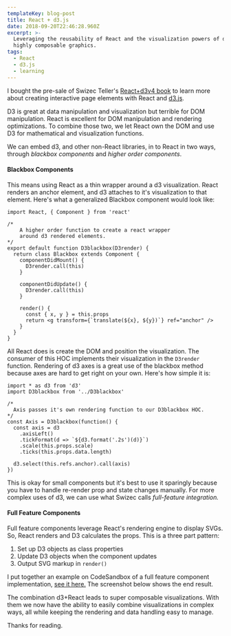 ```yaml
---
templateKey: blog-post
title: React + d3.js
date: 2018-09-20T22:46:28.960Z
excerpt: >-
  Leveraging the reusability of React and the visualization powers of d3 to make
  highly composable graphics.
tags:
  - React
  - d3.js
  - learning
---
```

I bought the pre-sale of Swizec Teller's [React+d3v4 book](https://swizec.com/reactd3js/) to learn more about creating interactive page elements with React and [d3.js](https://d3js.org/).  

D3 is great at data manipulation and visualization but terrible for DOM manipulation. React is excellent for DOM manipulation and rendering optimizations. To combine those two, we let React own the DOM and use D3 for mathematical and visualization functions.

We can embed d3, and other non-React libraries, in to React in two ways, through _blackbox components_ and _higher order components_.

#### Blackbox Components

This means using React as a thin wrapper around a d3 visualization. React renders an anchor element, and d3 attaches to it's visualization to that element. Here's what a generalized Blackbox component would look like:

```
import React, { Component } from 'react'

/*
	A higher order function to create a react wrapper
	around d3 rendered elements.
*/
export default function D3blackbox(D3render) {
  return class Blackbox extends Component {
    componentDidMount() {
      D3render.call(this)
    }

    componentDidUpdate() {
      D3render.call(this)
    }

    render() {
      const { x, y } = this.props
      return <g transform={`translate(${x}, ${y})`} ref="anchor" />
    }
  }
}
```

All React does is create the DOM and position the visualization. The consumer of this HOC implements their visualization in the `D3render` function.  Rendering of d3 axes is a great use of the blackbox method because axes are hard to get right on your own. Here's how simple it is:

```
import * as d3 from 'd3'
import D3blackbox from '../D3blackbox'

/*
  Axis passes it's own rendering function to our D3blackbox HOC.
*/
const Axis = D3blackbox(function() {
  const axis = d3
    .axisLeft()
    .tickFormat(d => `${d3.format('.2s')(d)}`)
    .scale(this.props.scale)
    .ticks(this.props.data.length)

  d3.select(this.refs.anchor).call(axis)
})
```

This is okay for small components but it's best to use it sparingly because you have to handle re-render prop and state changes manually. For more complex uses of d3, we can use what Swizec calls _full-feature integration._

#### Full Feature Components

Full feature components leverage React's rendering engine to display SVGs. So, React renders and D3 calculates the props. This is a three part pattern:

1. Set up D3 objects as class properties
2. Update D3 objects when the component updates
3. Output SVG markup in `render()`

I put together an example on CodeSandbox of a full feature component implementation, [see it here.](https://codesandbox.io/s/848kxk8n92) The screenshot below shows the end result. 



The combination d3+React leads to super composable visualizations. With them we now have the ability to easily combine visualizations in complex ways, all while keeping the rendering and data handling easy to manage.

Thanks for reading.

